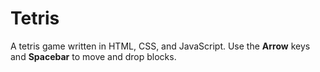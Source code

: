 Tetris
======

A tetris game written in HTML, CSS, and JavaScript.
Use the __Arrow__ keys and __Spacebar__ to move and drop blocks.
